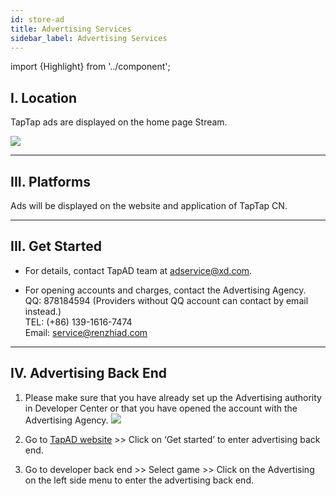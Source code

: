 ```yaml
---
id: store-ad
title: Advertising Services
sidebar_label: Advertising Services
---
```


import {Highlight} from '../component';


## **I. Location**  

TapTap ads are displayed on the home page Stream.

![](https://img.tapimg.com/market/images/3288a864d7651dffcf2e83daf8873ab2.png)  

---

## **III. Platforms**
Ads will be displayed on the website and application of TapTap CN.  

---

## **III. Get Started**  

* For details, contact TapAD team at [adservice@xd.com](mailto:adservice@xd.com).  

* For opening accounts and charges, contact the Advertising Agency.  
QQ: 878184594 (Providers without QQ account can contact by email instead.)  
TEL:  (+86) 139-1616-7474  
Email: [service@renzhiad.com](mailto:service@renzhiad.com)   

---

## **IV. Advertising Back End**  

1. Please make sure that you have already set up the Advertising authority in Developer Center or that you have opened the account with the Advertising Agency. ![](https://img.tapimg.com/market/images/33b1cc13fb3a682da44c5f239724a5f5.png)



2. Go to [TapAD website](https://biz.taptap.com) >> Click on ‘Get started’ to enter advertising back end.



3. Go to developer back end >> Select game >> Click on the Advertising on the left side menu to enter the advertising back end.  
